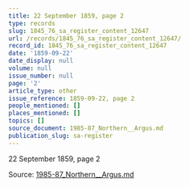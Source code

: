 ```yaml
---
title: 22 September 1859, page 2
type: records
slug: 1845_76_sa_register_content_12647
url: /records/1845_76_sa_register_content_12647/
record_id: 1845_76_sa_register_content_12647
date: '1859-09-22'
date_display: null
volume: null
issue_number: null
page: '2'
article_type: other
issue_reference: 1859-09-22, page 2
people_mentioned: []
places_mentioned: []
topics: []
source_document: 1985-87_Northern__Argus.md
publication_slug: sa-register
---
```


22 September 1859, page 2

Source: [1985-87_Northern__Argus.md](/downloads/markdown/1985-87_Northern__Argus.md)
